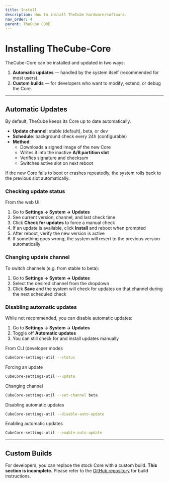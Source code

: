 ```yaml
---
title: Install
description: How to install TheCube hardware/software.
nav_order: 4
parent: TheCube CORE
---
```


# Installing TheCube-Core

TheCube-Core can be installed and updated in two ways:

1. **Automatic updates** — handled by the system itself (recommended for most users).
2. **Custom builds** — for developers who want to modify, extend, or debug the Core.

---

## Automatic Updates

By default, TheCube keeps its Core up to date automatically.

-   **Update channel**: stable (default), beta, or dev
-   **Schedule**: background check every 24h (configurable)
-   **Method**:
    -   Downloads a signed image of the new Core
    -   Writes it into the inactive **A/B partition slot**
    -   Verifies signature and checksum
    -   Switches active slot on next reboot

If the new Core fails to boot or crashes repeatedly, the system rolls back to the previous slot automatically.

### Checking update status

From the web UI:

1. Go to **Settings → System → Updates**
2. See current version, channel, and last check time
3. Click **Check for updates** to force a manual check
4. If an update is available, click **Install** and reboot when prompted
5. After reboot, verify the new version is active
6. If something goes wrong, the system will revert to the previous version automatically

### Changing update channel

To switch channels (e.g. from stable to beta):

1. Go to **Settings → System → Updates**
2. Select the desired channel from the dropdown
3. Click **Save** and the system will check for updates on that channel during the next scheduled check

### Disabling automatic updates

While not recommended, you can disable automatic updates:

1. Go to **Settings → System → Updates**
2. Toggle off **Automatic updates**
3. You can still check for and install updates manually

From CLI (developer mode):

```bash
CubeCore-settings-util --status
```

Forcing an update

```bash
CubeCore-settings-util --update
```

Changing channel

```bash
CubeCore-settings-util --set-channel beta
```

Disabling automatic updates

```bash
CubeCore-settings-util --disable-auto-update
```

Enabling automatic updates

```bash
CubeCore-settings-util --enable-auto-update
```

---

## Custom Builds

For developers, you can replace the stock Core with a custom build.
**This section is incomplete.** Please refer to the [GitHub repository](https://github.com/Comapnion-TheCube/core) for build instructions.